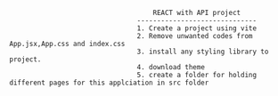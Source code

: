 <!-- # React + Vite

This template provides a minimal setup to get React working in Vite with HMR and some ESLint rules.

Currently, two official plugins are available:

- [@vitejs/plugin-react](https://github.com/vitejs/vite-plugin-react/blob/main/packages/plugin-react/README.md) uses [Babel](https://babeljs.io/) for Fast Refresh
- [@vitejs/plugin-react-swc](https://github.com/vitejs/vite-plugin-react-swc) uses [SWC](https://swc.rs/) for Fast Refresh -->


                                        REACT with API project 
                                    ------------------------------
                                    1. Create a project using vite
                                    2. Remove unwanted codes from App.jsx,App.css and index.css
                                    3. install any styling library to project.
                                    4. download theme
                                    5. create a folder for holding different pages for this applciation in src folder  
